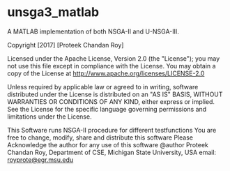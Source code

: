 # unsga3_matlab
A MATLAB implementation of both NSGA-II and U-NSGA-III.

Copyright [2017] [Proteek Chandan Roy]

Licensed under the Apache License, Version 2.0 (the "License");
you may not use this file except in compliance with the License.
You may obtain a copy of the License at
     http://www.apache.org/licenses/LICENSE-2.0

Unless required by applicable law or agreed to in writing, software
distributed under the License is distributed on an "AS IS" BASIS,
WITHOUT WARRANTIES OR CONDITIONS OF ANY KIND, either express or implied.
See the License for the specific language governing permissions and
limitations under the License.

This Software runs NSGA-II procedure for different testfunctions
You are free to change, modify, share and distribute this software
Please Acknowledge the author for any use of this software
@author Proteek Chandan Roy, Department of CSE, Michigan State University, USA
email: royprote@egr.msu.edu
